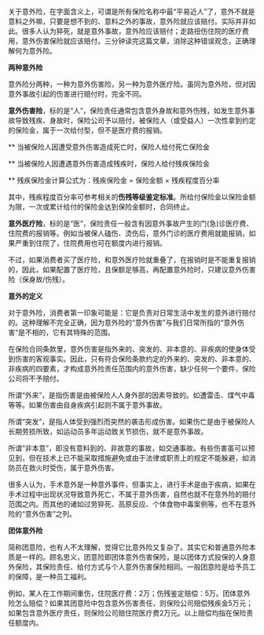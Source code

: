 关于意外险，在字面含义上，可谓是所有保险名称中最“平易近人”了，意外不就是意料之外嘛，只要是想不到的、意料之外的事故，意外险就应该赔付。实际并非如此。很多人认为猝死，就是意外事故，意外险应该赔付；走路扭伤住院的医疗费用，意外伤害保险就应该赔付。三分钟读完这篇文章，消除这种错误观念，正确理解何为意外险。  




**两种意外险**

意外险分两种，一种为意外伤害险，另一种为意外医疗险。虽同为意外险，但对因意外事故引起的伤害进行赔付时，完全不同。

**意外伤害险**，标的是“人”，保险责任通常包含意外身故和意外伤残，如发生意外事故导致残疾、身故时，保险公司予以赔付，被保险人（或受益人）一次性拿到约定的保险金，属于一次给付型，但不是医疗费的报销。





\*\* 当被保险人因遭受意外伤害造成死亡时，保险人给付死亡保险金

\*\* 当被保险人因遭遇意外伤害造成残疾时，保险人给付残疾保险金

\*\* 残疾保险金计算公式为：残疾保险金 = 保险金额 × 残疾程度百分率

其中，残疾程度百分率可参考相关的**伤残等级鉴定标准**。所给付保险金以保险金额为限，一次或累计给付的保险金达到保险金额时，合同终止。



**意外医疗险**，标的是“医”，保险责任一般含有因意外事故产生的门\(急\)诊医疗费、住院费的报销等。例如当被保人磕伤、烫伤后，意外门诊的医疗费用就能报销，如果严重到住院了，住院费用也可在额度内进行报销。  




不过，如果消费者买了医疗险，和意外医疗险就重叠了，在报销时是不能重复报销的，因此，如果配置了医疗险，且保额足够高，再配置意外险时，只建议意外伤害险（保身故/伤残）。



**意外的定义**

对于意外险，消费者第一印象可能是：它是负责对日常生活中发生的意外进行赔付的。这种理解不完全正确，因为意外险的“意外伤害”与我们日常所指的“意外伤害”是不相的，它有其特殊的范围。

在保险合同条款里，意外伤害是指外来的、突发的、非本意的、非疾病的使身体受到伤害的客观事实。因此，只有符合保险条款约定的外来的、突发的、非本意的、非疾病的四要素，才构成意外险责任范围内的意外伤害，缺少任何一个要件，保险公司将不予赔付。



所谓“外来”，是指伤害是由被保险人人身外部的因素导致的。如遭雷击、煤气中毒等等。如果伤害由自身疾病引起则不属于意外事故。

所谓“突发”，是指人体受到强烈而突然的袭击形成伤害。如果伤亡是由于被保险人长期劳损所致，如运动员多年运动致关节损伤，就不是意外事故。

所谓“非本意”，即没有意料到的、非故意的事故，如交通事故。有些伤害虽可以预见到，但在技术上已不能采取措施避免或由于法律或职责上的规定不能躲避，如消防员在救火时受伤，属于意外伤害。

很多人认为，手术意外是一种意外事件，但事实上，进行手术是由于疾病，如果在手术过程中出现状况导致意外死亡，不属于意外伤害，自然也就不在意外险的赔付范围之内。而其他的诸如过劳猝死、高原反应、个体食物中毒案例等，也不在意外险的“意外伤害”之列。

**团体意外险**

简称团意险，也有人不太理解，觉得它比意外险又复杂了。其实它和普通意外险本质是一样的。顾名思义，团意险即团体意外伤害保险，是以团体方式投保的人身意外保险，其保险责任、给付方式与个人意外伤害保险相同。一般团意险是给予员工的保障，是一种员工福利。

例如，某人在工作期间重伤，住院医疗费：2万；伤残鉴定赔偿：5万。团体意外险怎么赔偿？如果其团意险中包含意外伤害责任，则保险公司赔偿残疾金5万元；如果包含意外医疗责任，则保险公司赔住院医疗费2万元。以上赔偿均指在保险责任额度内。



  



